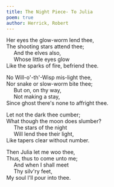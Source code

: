 ```yaml
---
title: The Night Piece- To Julia
poem: true
author: Herrick, Robert
---
```

Her eyes the glow-worm lend thee,  
The shooting stars attend thee;  
&nbsp;&nbsp;&nbsp;&nbsp; And the elves also,  
&nbsp;&nbsp;&nbsp;&nbsp; Whose little eyes glow  
Like the sparks of fire, befriend thee.  

No Will-o'-th'-Wisp mis-light thee,  
Nor snake or slow-worm bite thee;  
&nbsp;&nbsp;&nbsp;&nbsp; But on, on thy way,  
&nbsp;&nbsp;&nbsp;&nbsp; Not making a stay,  
Since ghost there's none to affright thee.  

Let not the dark thee cumber;  
What though the moon does slumber?  
&nbsp;&nbsp;&nbsp;&nbsp; The stars of the night  
&nbsp;&nbsp;&nbsp;&nbsp; Will lend thee their light,  
Like tapers clear without number.  

Then Julia let me woo thee,  
Thus, thus to come unto me;  
&nbsp;&nbsp;&nbsp;&nbsp; And when I shall meet  
&nbsp;&nbsp;&nbsp;&nbsp; Thy silv'ry feet,  
My soul I'll pour into thee.<br />

